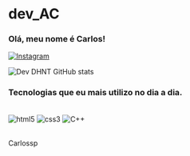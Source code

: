 # dev_AC
### Olá, meu nome é Carlos!
[![Instagram](https://img.shields.io/badge/Instagram-E4405F?style=for-the-badge&logo=instagram&logoColor=white)](https://www.instagram.com/carlos_gustavosantos/?next=%2F)


![Dev DHNT GitHub stats](https://github-readme-stats.vercel.app/api?username=c4rl0s-2004&show_icons=true&theme=synthwave) 



### Tecnologias que eu mais utilizo no dia a dia.
<div style="display: inline_block"><br/>
<img align="center" alt="html5" src="https://img.shields.io/badge/HTML5-E34F26?style=for-the-badge&logo=html5&logoColor=white" />
<img align="center" alt="css3" src="https://img.shields.io/badge/CSS3-1572B6?style=for-the-badge&logo=css3&logoColor=white" />
<img align="center" alt="C++" src="https://img.shields.io/badge/C%2B%2B-00599C?style=for-the-badge&logo=c%2B%2B&logoColor=white" />
</div><br/>

Carlossp
